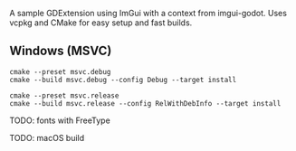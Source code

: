 
A sample GDExtension using ImGui with a context from imgui-godot. Uses vcpkg and CMake for easy setup and fast builds.

## Windows (MSVC)
```
cmake --preset msvc.debug
cmake --build msvc.debug --config Debug --target install

cmake --preset msvc.release
cmake --build msvc.release --config RelWithDebInfo --target install
```

TODO: fonts with FreeType

TODO: macOS build
